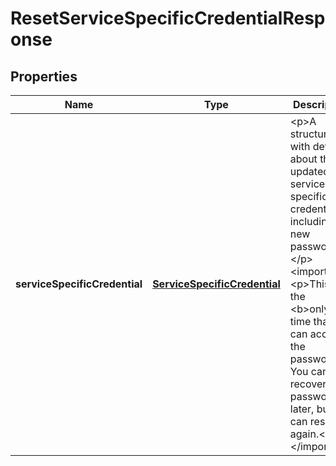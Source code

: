 

# ResetServiceSpecificCredentialResponse


## Properties

| Name | Type | Description | Notes |
|------------ | ------------- | ------------- | -------------|
|**serviceSpecificCredential** | [**ServiceSpecificCredential**](ServiceSpecificCredential.md) | &lt;p&gt;A structure with details about the updated service-specific credential, including the new password.&lt;/p&gt; &lt;important&gt; &lt;p&gt;This is the &lt;b&gt;only&lt;/b&gt; time that you can access the password. You cannot recover the password later, but you can reset it again.&lt;/p&gt; &lt;/important&gt; |  [optional] |




